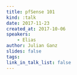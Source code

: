 ```yaml
---
title: pfSense 101
kind: :talk
date: 2017-11-23
created_at: 2017-10-06
speakers:
    - Elias
author: Julian Ganz
slides: false
tags:
link_in_talk_list: false
---
```


